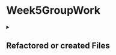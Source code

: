 # Week5GroupWork

<details>
<summary><h2>Refactored or created Files</h2></summary>

<details>
  <summary>shopping_advisor.puml</summary>
  
``` puml
/* contents here */
```
</details>

<details>
  <summary>EditorialAdviserWidget.java</summary>
  
``` java
/* contents here */
```
</details>

<details>
  <summary>EditorialServiceClient.java
  </summary>
  
``` java
/* contents here */
```
</details>

</details>
